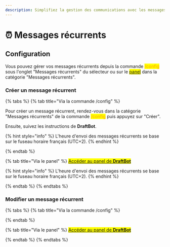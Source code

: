 ```yaml
---
description: Simplifiez la gestion des communications avec les messages récurrents, qui vous permettent d'envoyer des messages prédéfinis entre des moments spécifiques de la journée à des intervalles réguliers.
---
```


# ⏰ Messages récurrents

## Configuration

Vous pouvez gérer vos messages récurrents depuis la commande <mark style="color:orange;">/config</mark> sous l'onglet "Messages récurrents" du sélecteur ou sur le <mark style="color:blue;">[panel](https://draftbot.fr/dashboard)</mark> dans la catégorie "Messages récurrents".

### Créer un message récurrent

{% tabs %}
{% tab title="Via la commande /config" %}

Pour créer un message récurrent, rendez-vous dans la catégorie "Messages récurrents" de la commande <mark style="color:orange;">/config</mark> puis appuyez sur "Créer".

Ensuite, suivez les instructions de **DraftBot**.

{% hint style="info" %}
L'heure d'envoi des messages récurrents se base sur le fuseau horaire français (UTC+2).
{% endhint %}

{% endtab %}

{% tab title="Via le panel" %}
<mark style="color:blue;">[Accéder au panel de **DraftBot**](https://draftbot.fr/dashboard)</mark>



{% hint style="info" %}
L'heure d'envoi des messages récurrents se base sur le fuseau horaire français (UTC+2).
{% endhint %}

{% endtab %}
{% endtabs %}

### Modifier un message récurrent

{% tabs %}
{% tab title="Via la commande /config" %}

{% endtab %}

{% tab title="Via le panel" %}
<mark style="color:blue;">[Accéder au panel de **DraftBot**](https://draftbot.fr/dashboard)</mark>

{% endtab %}
{% endtabs %}